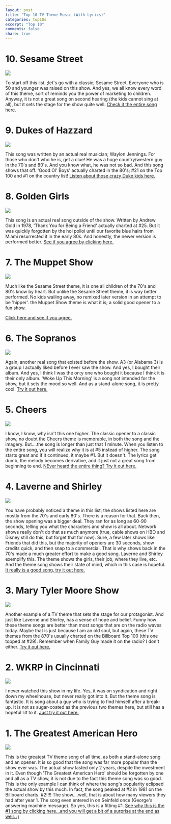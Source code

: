 ```yaml
---
layout: post
title: "Top 10 TV Theme Music (With Lyrics)"
categories: top10s
excerpt: "Top 10"
comments: false
share: true
---
```



# 10. Sesame Street

![](http://logodatabases.com/wp-content/uploads/2012/06/sesame-street-logo-wallpaper.jpg)


To start off this list, ;let's go with a classic; Sesame Street. Everyone who is 50 and younger was raised on this show. And yes, we all know every word of this theme, sort of reminds you the power of marketing to children. Anyway, it is not a great song on second hearing (the kids cannot sing at all), but it sets the stage for the show quite well. [Check it the entire song here.](https://www.youtube.com/watch?v=pe-JWR_6g8o)



# 9. Dukes of Hazzard

![](http://tigerstrypes.com/wp-content/uploads/2015/03/Dukes-of-Hazzard.jpg)

This song was written by an actual real musician; Waylon Jennings. For those who don't who he is, get a clue! He was a huge country/western guy in the 70's and 80's. And you know what, he was not so bad. And this song shows that off. 'Good Ol' Boys' actually charted in the 80's; #21 on the Top 100 and #1 on the country list! [Listen about those crazy Duke kids here.](https://www.youtube.com/watch?v=oU6mPYFtF8E)


# 8. Golden Girls

![](https://ibhuluimcom-a.akamaihd.net/ib.huluim.com/show/29524?region=US&size=952x536)


This song is an actual real song outside of the show. Written by Andrew Gold in 1978, 'Thank You for Being a Friend' actually charted at #25. But it was quickly forgotten by the hoi polloi until our favorite blue hairs from Miami resurrected it in the early 80s. And honestly, the newer version is performed better. [See if you agree by clicking here.](https://www.youtube.com/watch?v=GWbz_mIAShM)



# 7. The Muppet Show


![](http://cdn.collider.com/wp-content/uploads/2015/04/the-muppet-show-image.jpg)


Much like the Sesame Street theme, it is one all children of the 70's and 80's know by heart. But unlike the Sesame Street theme, it is way better performed. No kids wailing away, no remixed later version in an attempt to be 'hipper'. the Muppet Show theme is what it is; a solid good opener to a fun show. 

 [Click here and see if you agree.](https://www.youtube.com/watch?v=EJ9yAV8uQ7g)


# 6. The Sopranos

![](http://static.tvtropes.org/pmwiki/pub/images/the-sopranos-2_7524.jpg)


Again, another real song that existed before the show. A3 (or Alabama 3) is a group I actually liked before I ever saw the show. And yes, I bought their album. And yes, I think I was the on;y one who bought it because I think it is their only album. 'Woke Up This Morning' is a song not intended for the show, but it sets the mood so well. And as a stand-alone song, it is pretty cool. [Try it out here.](https://www.youtube.com/watch?v=YDDkCiUhHCc)


# 5. Cheers

![](https://ibhuluimcom-a.akamaihd.net/ib.huluim.com/show/17860?region=US&size=952x536)

I know, I know, why isn't this one higher. The classic opener to a classic show, no doubt the Cheers theme is memorable, in both the song and the imagery. But....the song is longer than just that 1 minute. When you listen to the entire song, you will realize why it is at #5 instead of higher. The song starts great and if it continued, it maybe #1. But it doesn't. The lyrics get dumb, the melody becomes derivative, and it just not a great song from beginning to end. [NEver heard the entire thing? Try it out here.](https://www.youtube.com/watch?v=h-mi0r0LpXo)




# 4. Laverne and Shirley


![](http://pics.imcdb.org/5217/laverne6.jpg)

You have probably noticed a theme in this list; the shows listed here are mostly from the 70's and early 80's. There is a reason for that. Back then, the show opening was a bigger deal. They ran for as long as 60-90 seconds, telling you what the characters and show is all about. Network shows really don't do that as much anymore (true, cable shows on HBO and Disney still do this, but forget that for now). Sure, a few later shows like Friends that did this, but the majority of openers are 30 seconds, show credits quick, and then snap to a commercial. That is why shows back in the 70's made a much greater effort to make a good song. Laverne and Shirley exemplify this. The theme shows the girls, their job, where they live, etc. And the theme song shows their state of mind, which in this case is hopeful. [It really is a good song, try it out here.](https://www.youtube.com/watch?v=bJzF8_df1R8)



# 3. Mary Tyler Moore Show

![](http://www.denverpost.com/wp-content/uploads/2017/01/mary-tyler-moore-005.jpg?w=620)

Another example of a TV theme that sets the stage for our protagonist. And just like Laverne and Shirley, has a sense of hope and belief. Funny how these theme songs are better than most songs that are on the radio waves today. Maybe that is just because I am an old soul, but again, these TV themes from the 870's usually charted on the Billboard Top 100 (this one topped at #29). Remember when Family Guy made it on the radio? I don't either. [Try it out here.](https://www.youtube.com/watch?v=kuuYvQsN-ak)


# 2. WKRP in Cincinnati

![](http://tigerstrypes.com/wp-content/uploads/2014/12/WKRP-In-Cincinnati-e1362783380945.jpg)


I never watched this show in my life. Yes, it was on syndication and right down my wheelhouse, but never really got into it. But the theme song is fantastic. It is song about a guy who is trying to find himself after a break-up. It is not as sugar-coated as the previous two themes here, but still has a hopeful lilt to it. [Just try it out here.](https://www.youtube.com/watch?v=zgrVP_J0BHk)







# 1. The Greatest American Hero

![](http://www.geeksofdoom.com/GoD/img/2014/08/greatest-american-hero-logo-banner.jpg)

This is the greatest TV theme song of all time, as both a stand-alone song and an opener. It is so good that the song was far more popular than the show ever was. The actual show lasted only 2 years, despite the investment in it. Even though 'The Greatest American Hero' should be forgotten by one and all as a TV show, it is not due to the fact this theme song was so good. This is the only example I can think of where the song's popularity eclipsed the actual show by this much. In fact, the song peaked at #2 in 1981 on the Billboard charts. #2!!!! The show....well, that is about how many viewers they had after year 1. The song even entered in on Seinfeld once (George's answering machine message). So yes, this is a fitting #1. [See why this is the #1 song by clicking here...and you will get a bit of a surprise at the end as well. :)](https://www.youtube.com/watch?v=JsWgG5v7A3A)  





